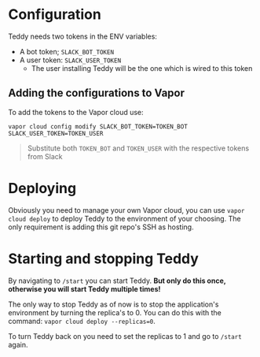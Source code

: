 # Configuration

Teddy needs two tokens in the ENV variables:

- A bot token; `SLACK_BOT_TOKEN`
- A user token: `SLACK_USER_TOKEN`
	- The user installing Teddy will be the one which is wired to this token

## Adding the configurations to Vapor

To add the tokens to the Vapor cloud use:

`vapor cloud config modify SLACK_BOT_TOKEN=TOKEN_BOT SLACK_USER_TOKEN=TOKEN_USER`

> Substitute both `TOKEN_BOT` and `TOKEN_USER` with the respective tokens from Slack

# Deploying

Obviously you need to manage your own Vapor cloud, you can use `vapor cloud deploy` to deploy Teddy to the environment of your choosing.
The only requirement is adding this git repo's SSH as hosting.

# Starting and stopping Teddy

By navigating to `/start` you can start Teddy. **But only do this once, otherwise you will start Teddy multiple times!**

The only way to stop Teddy as of now is to stop the application's environment by turning the replica's to 0. You can do this with the command: `vapor cloud deploy --replicas=0`.

To turn Teddy back on you need to set the replicas to 1 and go to `/start` again.